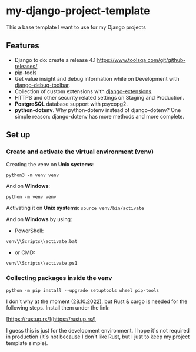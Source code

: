 # my-django-project-template
This a base template I want to use for my Django projects


## Features

- Django to do: create a release 4.1 https://www.toolsqa.com/git/github-releases/
- pip-tools
- Get value insight and debug information while on Development with [django-debug-toolbar](https://django-debug-toolbar.readthedocs.org).
- Collection of custom extensions with [django-extensions](http://django-extensions.readthedocs.org).
- HTTPS and other security related settings on Staging and Production.
- __PostgreSQL__ database support with psycopg2.
- __python-dotenv__. Why python-dotenv instead of django-dotenv? One simple reason: django-dotenv has more methods and more complete.



## Set up

### Create and activate the virtual environment (venv)

Creating the venv on __Unix systems__:

``python3 -m venv venv``

And on __Windows__:

``python -m venv venv``


Activating it on __Unix systems__:
``source venv/bin/activate``


And on __Windows__ by using:

* PowerShell:

``venv\\Scripts\\activate.bat``

* or CMD:

``venv\\Scripts\\activate.ps1``


### Collecting packages inside the venv

``python -m pip install --upgrade setuptools wheel pip-tools ``

I don´t why at the moment (28.10.2022), but Rust & cargo is needed for the following steps. Install them under the link:

[https://rustup.rs/](https://rustup.rs/)

I guess this is just for the development environment. I hope it´s not required in production (it´s not because I don´t like Rust, but I just to keep my project template simple).
